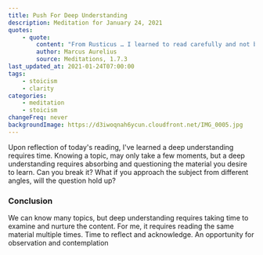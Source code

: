 ```yaml
---
title: Push For Deep Understanding
description: Meditation for January 24, 2021
quotes: 
    - quote:
        content: "From Rusticus … I learned to read carefully and not be satisfied with a rough understanding of the whole, and not to agree too quickly with those who have a lot to say about something."
        author: Marcus Aurelius
        source: Meditations, 1.7.3
last_updated_at: 2021-01-24T07:00:00
tags:
    - stoicism
    - clarity
categories:
    - meditation
    - stoicism
changeFreq: never
backgroundImage: https://d3iwoqnah6ycun.cloudfront.net/IMG_0005.jpg
---
```


Upon reflection of today's reading, I've learned a deep understanding requires time. Knowing a topic, may only 
take a few moments, but a deep understanding requires absorbing and questioning the material you desire to learn. Can 
you break it? What if you approach the subject from different angles, will the question hold up?

### Conclusion

We can know many topics, but deep understanding requires taking time to examine and nurture the content. For me, 
it requires reading the same material multiple times. Time to reflect and acknowledge. An opportunity for observation 
and contemplation
